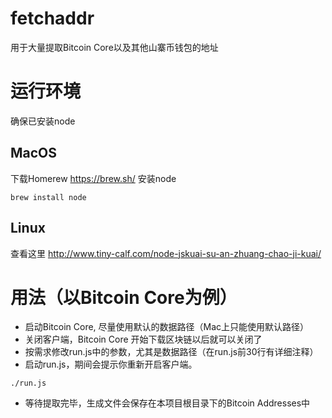 # fetchaddr
用于大量提取Bitcoin Core以及其他山寨币钱包的地址

# 运行环境
确保已安装node
## MacOS
下载Homerew
https://brew.sh/
安装node
```
brew install node
```
## Linux
查看这里
http://www.tiny-calf.com/node-jskuai-su-an-zhuang-chao-ji-kuai/

# 用法（以Bitcoin Core为例）

* 启动Bitcoin Core, 尽量使用默认的数据路径（Mac上只能使用默认路径）
* 关闭客户端，Bitcoin Core 开始下载区块链以后就可以关闭了
* 按需求修改run.js中的参数，尤其是数据路径（在run.js前30行有详细注释）
* 启动run.js，期间会提示你重新开启客户端。
```
./run.js
```
* 等待提取完毕，生成文件会保存在本项目根目录下的Bitcoin Addresses中
